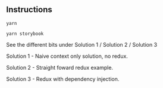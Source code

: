 ## Instructions

```
yarn

yarn storybook
```

See the different bits under Solution 1 / Solution 2 / Solution 3 


Solution 1 - Naive context only solution, no redux. 

Solution 2 - Straight foward redux example. 

Solution 3 - Redux with dependency injection. 
